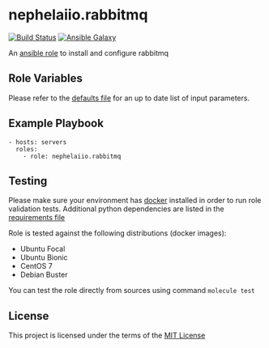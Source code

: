 # nephelaiio.rabbitmq

[![Build Status](https://github.com/nephelaiio/ansible-role-rabbitmq/workflows/CI/badge.svg)](https://travis-ci.org/nephelaiio/ansible-role-rabbitmq)
[![Ansible Galaxy](http://img.shields.io/badge/ansible--galaxy-nephelaiio.rabbitmq.vim-blue.svg)](https://galaxy.ansible.com/nephelaiio/rabbitmq/)

An [ansible role](https://galaxy.ansible.com/nephelaiio/rabbitmq) to install and configure rabbitmq

## Role Variables

Please refer to the [defaults file](/defaults/main.yml) for an up to date list of input parameters.

## Example Playbook

``` 
- hosts: servers
  roles:
    - role: nephelaiio.rabbitmq
```

## Testing

Please make sure your environment has [docker](https://www.docker.com) installed in order to run role validation tests. Additional python dependencies are listed in the [requirements file](https://github.com/nephelaiio/ansible-role-requirements/blob/master/requirements.txt)

Role is tested against the following distributions (docker images):
  * Ubuntu Focal
  * Ubuntu Bionic
  * CentOS 7
  * Debian Buster

You can test the role directly from sources using command ` molecule test `

## License

This project is licensed under the terms of the [MIT License](/LICENSE)
